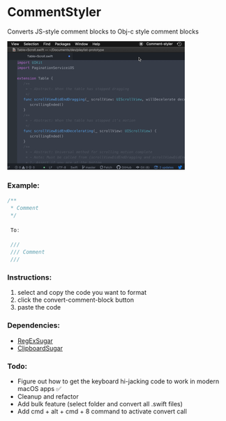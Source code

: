 # CommentStyler

Converts JS-style comment blocks to Obj-c style comment blocks

<img width="407" alt="img" src="convert.gif?raw=true">

### Example:

```swift
/**
 * Comment
 */

 To:

 ///
 /// Comment
 ///
```

### Instructions:

1. select and copy the code you want to format
2. click the convert-comment-block button
3. paste the code

### Dependencies:
- [RegExSugar](https://github.com/eonist/RegExSugar)
- [ClipboardSugar](https://github.com/eonist/ClipboardSugar)

### Todo:

- Figure out how to get the keyboard hi-jacking code to work in modern macOS apps ✅
- Cleanup and refactor
- Add bulk feature (select folder and convert all .swift files)
- Add cmd + alt + cmd + 8 command to activate convert call
